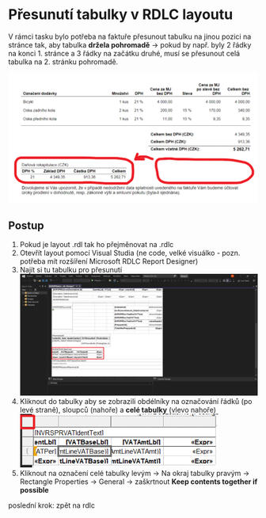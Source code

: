 # Přesunutí tabulky v RDLC layoutu

V rámci tasku bylo potřeba na faktuře přesunout tabulku na jinou pozici na stránce tak, aby tabulka **držela pohromadě** → pokud by např. byly 2 řádky na konci 1. stránce a 3 řádky na začátku druhé, musí se přesunout celá tabulka na 2. stránku pohromadě.


<img src="/Reports/Images/Dataset/Presunuti_bloku.png" style="width: 700px;"/>

## Postup

1. Pokud je layout .rdl tak ho přejměnovat na .rdlc
2. Otevřít layout pomocí Visual Studia (ne code, velké visuálko - pozn. potřeba mít rozšíření Microsoft RDLC Report Designer)
3. Najít si tu tabulku pro přesunutí <img src="/Reports/Images/Dataset/Presunuti_bloku1.png" style="width: 900px;"/>
4. Kliknout do tabulky aby se zobrazili obdélníky na označování řádků (po levé straně), sloupců (nahoře) a **celé tabulky** (vlevo nahoře) <img src="/Reports/Images/Dataset/Presunuti_bloku2.png" style="width: 400px;"/>
5. Kliknout na označení celé tabulky levým → Na okraj tabulky pravým → Rectangle Properties → General → zaškrtnout **Keep contents together if possible**


poslední krok: zpět na rdlc
